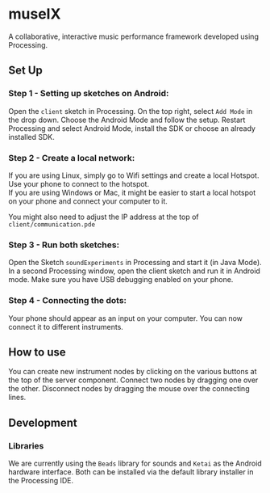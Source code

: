 # museIX
A collaborative, interactive music performance framework developed using Processing.

## Set Up
### Step 1 - Setting up sketches on Android:
Open the `client` sketch in Processing.
On the top right, select `Add Mode` in the drop down.
Choose the Android Mode and follow the setup.
Restart Processing and select Android Mode, install the SDK or choose an already installed SDK.  

### Step 2 - Create a local network:
If you are using Linux, simply go to Wifi settings and create a local Hotspot. Use your phone to connect to the hotspot.  
If you are using Windows or Mac, it might be easier to start a local hotspot on your phone and connect your computer to it.

You might also need to adjust the IP address at the top of `client/communication.pde`

### Step 3 - Run both sketches:
Open the Sketch `soundExperiments` in Processing and start it (in Java Mode).
In a second Processing window, open the client sketch and run it in Android mode.
Make sure you have USB debugging enabled on your phone.

### Step 4 - Connecting the dots:
Your phone should appear as an input on your computer. You can now connect it to different instruments.

## How to use
You can create new instrument nodes by clicking on the various buttons at the top of the server component.
Connect two nodes by dragging one over the other.
Disconnect nodes by dragging the mouse over the connecting lines.

## Development
### Libraries  
We are currently using the `Beads` library for sounds and `Ketai` as the Android hardware interface. Both can be installed via the default library installer in the Processing IDE.
